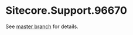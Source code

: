 # Sitecore.Support.96670

See [master branch](https://github.com/sitecoresupport/Sitecore.Support.96670) for details.